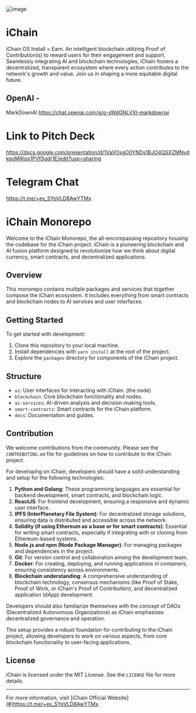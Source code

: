 ![image](https://github.com/Dcamy/iChain/assets/96091379/36735e54-24ce-49fd-b357-9b76e111adaa)


# iChain
iChain OS Install = Earn. An intelligent blockchain utilizing Proof of Contribution(s) to reward users for their engagement and support. Seamlessly integrating AI and blockchain technologies, iChain fosters a decentralized, transparent ecosystem where every action contributes to the network's growth and value. Join us in shaping a more equitable digital future.

## OpenAI - 

MarkDownAI https://chat.openai.com/g/g-sWdGNLVXl-markdownai 

# Link to Pitch Deck
https://docs.google.com/presentation/d/1VaVOsgO0YNDs1BJO4QSXZMNvdkqoMjKps1PVfSgdr1E/edit?usp=sharing

# Telegram Chat
https://t.me/+ex_SYoVLD8AwYTMx

# iChain Monorepo

Welcome to the iChain Monorepo, the all-encompassing repository housing the codebase for the iChain project. iChain is a pioneering blockchain and AI fusion platform designed to revolutionize how we think about digital currency, smart contracts, and decentralized applications.

## Overview

This monorepo contains multiple packages and services that together compose the iChain ecosystem. It includes everything from smart contracts and blockchain nodes to AI services and user interfaces.

## Getting Started

To get started with development:

1. Clone this repository to your local machine.
2. Install dependencies with `yarn install` at the root of the project.
3. Explore the `packages` directory for components of the iChain project.

## Structure

- `ui`: User interfaces for interacting with iChain. (the node)
- `blockchain`: Core blockchain functionality and nodes.
- `ai-services`: AI-driven analysis and decision-making tools.
- `smart-contracts`: Smart contracts for the iChain platform.
- `docs`: Documentation and guides.

## Contribution

We welcome contributions from the community. Please see the `CONTRIBUTING.md` file for guidelines on how to contribute to the iChain project.

For developing on iChain, developers should have a solid understanding and setup for the following technologies:

1. **Python and Golang**: These programming languages are essential for backend development, smart contracts, and blockchain logic.
2. **ReactJS**: For frontend development, ensuring a responsive and dynamic user interface.
3. **IPFS (InterPlanetary File System)**: For decentralized storage solutions, ensuring data is distributed and accessible across the network.
4. **Solidity (if using Ethereum as a base or for smart contracts)**: Essential for writing smart contracts, especially if integrating with or cloning from Ethereum-based systems.
5. **Node.js and npm (Node Package Manager)**: For managing packages and dependencies in the project.
6. **Git**: For version control and collaboration among the development team.
7. **Docker**: For creating, deploying, and running applications in containers, ensuring consistency across environments.
8. **Blockchain understanding**: A comprehensive understanding of blockchain technology, consensus mechanisms (like Proof of Stake, Proof of Work, or iChain's Proof of Contribution), and decentralized application (dApp) development.

Developers should also familiarize themselves with the concept of DAOs (Decentralized Autonomous Organizations) as iChain emphasizes decentralized governance and operation.

This setup provides a robust foundation for contributing to the iChain project, allowing developers to work on various aspects, from core blockchain functionality to user-facing applications.

## License

iChain is licensed under the MIT License. See the `LICENSE` file for more details.

---

For more information, visit [iChain Official Website][(#)](https://t.me/+ex_SYoVLD8AwYTMx)https://t.me/+ex_SYoVLD8AwYTMx.

